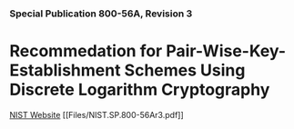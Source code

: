 ### Special Publication 800-56A, Revision 3

# Recommedation for Pair-Wise-Key-Establishment Schemes Using Discrete Logarithm Cryptography

[NIST Website](https://csrc.nist.gov/publications/detail/sp/800-56a/rev-3/final)
[[Files/NIST.SP.800-56Ar3.pdf]]